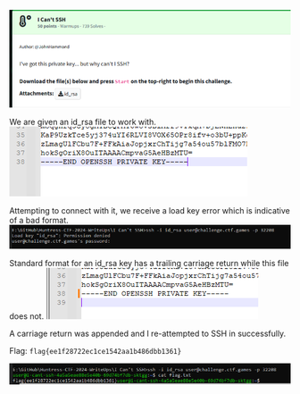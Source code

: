 ![Alt text](images/1.Challenge.PNG)

We are given an id_rsa file to work with.
![Alt text](images/2.id_rsa.PNG)

Attempting to connect with it, we receive a load key error which is indicative of a bad format.
![Alt text](images/3.ssh_loadkey_error.PNG)

Standard format for an id_rsa key has a trailing carriage return while this file does not.
![Alt text](images/4.updated_idrsa.PNG)

A carriage return was appended and I re-attempted to SSH in successfully.

Flag:  ```flag{ee1f28722ec1ce1542aa1b486dbb1361}```

![Alt text](images/5.flag.PNG)
